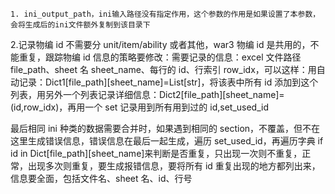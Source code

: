     1. ini_output_path，ini输入路径没有指定作用，这个参数的作用是如果设置了本参数，会将生成后的ini文件额外复制到该目录下

2.记录物编 id 不需要分 unit/item/ability 或者其他，war3 物编 id 是共用的，不能重复，跟踪物编 id 信息的策略要修改：需要记录的信息：excel 文件路径 file_path、sheet 名 sheet_name、每行的 id、行索引 row_idx，可以这样：用自动记录：Dict1[file_path][sheet_name]=List[str]，将该表中所有 id 添加到这个列表，用另外一个列表记录详细信息：Dict2[file_path][sheet_name]=(id,row_idx)，再用一个 set 记录用到所有用到过的 id,set_used_id

最后相同 ini 种类的数据需要合并时，如果遇到相同的 section，不覆盖，但不在这里生成错误信息，错误信息在最后一起生成，遍历 set_used_id，再遍历字典 if id in Dict[file_path][sheet_name]来判断是否重复，只出现一次则不重复，正常，出现多次则重复，要生成报错信息，要将所有 id 重复出现的地方都列出来，信息要全面，包括文件名、sheet 名、id、行号
